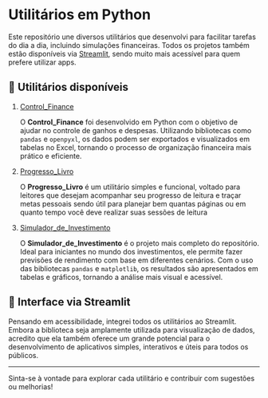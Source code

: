 # Utilitários em Python

Este repositório une diversos utilitários que desenvolvi para facilitar tarefas do dia a dia, incluindo simulações financeiras. Todos os projetos também estão disponíveis via [Streamlit](https://streamlit.io/), sendo muito mais acessível para quem prefere utilizar apps.

## 📌 Utilitários disponíveis

<ol>
  <li><a href="Utilitários/control_finance">Control_Finance</a></li>
  <p>
    O <strong>Control_Finance</strong> foi desenvolvido em Python com o objetivo de ajudar no controle de ganhos e despesas.
    Utilizando bibliotecas como <code>pandas</code> e <code>openpyxl</code>, os dados podem ser exportados e visualizados em tabelas no Excel,
    tornando o processo de organização financeira mais prático e eficiente.
  </p>

  <li><a href="Utilitários/prog_livro">Progresso_Livro</a></li>
  <p>
    O <strong>Progresso_Livro</strong> é um utilitário simples e funcional, voltado para leitores que desejam acompanhar seu progresso de leitura
    e traçar metas pessoais sendo útil para planejar bem quantas páginas ou em quanto tempo você deve realizar suas sessões de leitura
  </p>

  <li><a href="Utilitários/simu_invest">Simulador_de_Investimento</a></li>
  <p>
    O <strong>Simulador_de_Investimento</strong> é o projeto mais completo do repositório. Ideal para iniciantes no mundo dos investimentos,
    ele permite fazer previsões de rendimento com base em diferentes cenários. Com o uso das bibliotecas <code>pandas</code> e <code>matplotlib</code>,
    os resultados são apresentados em tabelas e gráficos, tornando a análise mais visual e acessível.
  </p>
</ol>

## 🚀 Interface via Streamlit

Pensando em acessibilidade, integrei todos os utilitários ao Streamlit. Embora a biblioteca seja amplamente utilizada para visualização de dados,
acredito que ela também oferece um grande potencial para o desenvolvimento de aplicativos simples, interativos e úteis para todos os públicos.

---

Sinta-se à vontade para explorar cada utilitário e contribuir com sugestões ou melhorias!
